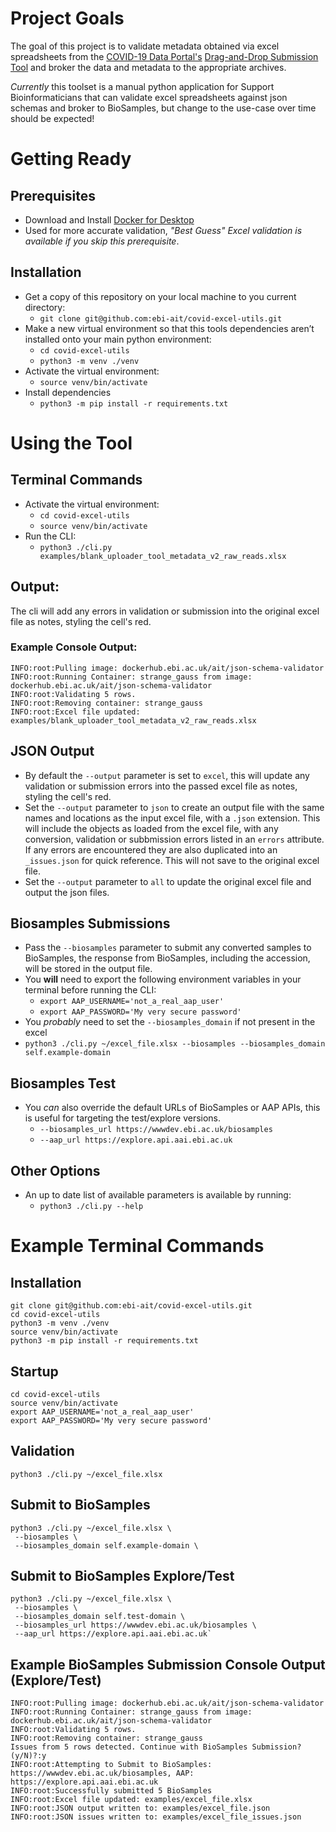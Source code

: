 # Project Goals
The goal of this project is to validate metadata obtained via excel spreadsheets from the [COVID-19 Data Portal's](https://www.covid19dataportal.org/) [Drag-and-Drop Submission Tool](https://www.covid19dataportal.org/submit-data/ui-uploader/ena/) and broker the data and metadata to the appropriate archives.

*Currently* this toolset is a manual python application for Support Bioinformaticians that can validate excel spreadsheets against json schemas and broker to BioSamples, but change to the use-case over time should be expected!

# Getting Ready
## Prerequisites
 - Download and Install [Docker for Desktop](https://www.docker.com/products/docker-desktop)
 - Used for more accurate validation, *"Best Guess" Excel validation is available if you skip this prerequisite*.

## Installation
 - Get a copy of this repository on your local machine to you current directory:
    - `git clone git@github.com:ebi-ait/covid-excel-utils.git`
 - Make a new virtual environment so that this tools dependencies aren’t installed onto your main python environment:
    - `cd covid-excel-utils`
    - `python3 -m venv ./venv`
 - Activate the virtual environment:
    - `source venv/bin/activate`
 - Install dependencies
    - `python3 -m pip install -r requirements.txt`

# Using the Tool
## Terminal Commands
- Activate the virtual environment:
    - `cd covid-excel-utils`
    - `source venv/bin/activate`
- Run the CLI:
    - `python3 ./cli.py examples/blank_uploader_tool_metadata_v2_raw_reads.xlsx`

## Output:
The cli will add any errors in validation or submission into the original excel file as notes, styling the cell's red.

### Example Console Output:
```
INFO:root:Pulling image: dockerhub.ebi.ac.uk/ait/json-schema-validator
INFO:root:Running Container: strange_gauss from image: dockerhub.ebi.ac.uk/ait/json-schema-validator
INFO:root:Validating 5 rows.
INFO:root:Removing container: strange_gauss
INFO:root:Excel file updated: examples/blank_uploader_tool_metadata_v2_raw_reads.xlsx
```
## JSON Output
 - By default the `--output` parameter is set to `excel`, this will update any validation or submission errors into the passed excel file as notes, styling the cell's red.
 - Set the `--output` parameter to `json` to create an output file with the same names and locations as the input excel file, with a `.json` extension. This will include the objects as loaded from the excel file, with any conversion, validation or subbmission errors listed in an `errors` attribute. If any errors are encountered they are also duplicated into an `_issues.json` for quick reference. This will not save to the original excel file.
 - Set the `--output` parameter to `all` to update the original excel file and output the json files.

## Biosamples Submissions
 - Pass the `--biosamples` parameter to submit any converted samples to BioSamples, the response from BioSamples, including the accession, will be  stored in the output file.
 - You **will** need to export the following environment variables in your terminal before running the CLI:
    - `export AAP_USERNAME='not_a_real_aap_user'`
    - `export AAP_PASSWORD='My very secure password'`
 - You *probably* need to set the `--biosamples_domain` if not present in the excel
 - `python3 ./cli.py ~/excel_file.xlsx --biosamples --biosamples_domain self.example-domain`

## Biosamples Test
 - You *can* also override the default URLs of BioSamples or AAP APIs, this is useful for targeting the test/explore versions.
    - `--biosamples_url https://wwwdev.ebi.ac.uk/biosamples`
    - `--aap_url https://explore.api.aai.ebi.ac.uk`

## Other Options
 - An up to date list of available parameters is available by running:
    - `python3 ./cli.py --help`

# Example Terminal Commands
## Installation
```
git clone git@github.com:ebi-ait/covid-excel-utils.git
cd covid-excel-utils
python3 -m venv ./venv
source venv/bin/activate
python3 -m pip install -r requirements.txt
```
## Startup
```
cd covid-excel-utils
source venv/bin/activate
export AAP_USERNAME='not_a_real_aap_user'
export AAP_PASSWORD='My very secure password'
```
## Validation
```
python3 ./cli.py ~/excel_file.xlsx
```

## Submit to BioSamples
```
python3 ./cli.py ~/excel_file.xlsx \
 --biosamples \
 --biosamples_domain self.example-domain \
```
## Submit to BioSamples Explore/Test
```
python3 ./cli.py ~/excel_file.xlsx \
 --biosamples \
 --biosamples_domain self.test-domain \
 --biosamples_url https://wwwdev.ebi.ac.uk/biosamples \
 --aap_url https://explore.api.aai.ebi.ac.uk`
```
## Example BioSamples Submission Console Output (Explore/Test)
```
INFO:root:Pulling image: dockerhub.ebi.ac.uk/ait/json-schema-validator
INFO:root:Running Container: strange_gauss from image: dockerhub.ebi.ac.uk/ait/json-schema-validator
INFO:root:Validating 5 rows.
INFO:root:Removing container: strange_gauss
Issues from 5 rows detected. Continue with BioSamples Submission? (y/N)?:y
INFO:root:Attempting to Submit to BioSamples: https://wwwdev.ebi.ac.uk/biosamples, AAP: https://explore.api.aai.ebi.ac.uk
INFO:root:Successfully submitted 5 BioSamples
INFO:root:Excel file updated: examples/excel_file.xlsx
INFO:root:JSON output written to: examples/excel_file.json
INFO:root:JSON issues written to: examples/excel_file_issues.json
```